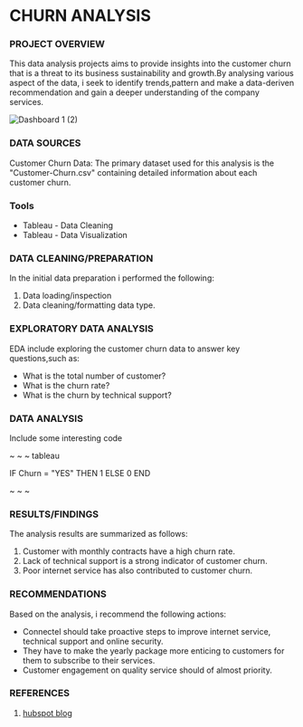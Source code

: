# CHURN ANALYSIS

### PROJECT OVERVIEW

This data analysis projects aims to provide insights into the customer churn that is a threat to its business sustainability and growth.By analysing various aspect of the data, i seek to identify trends,pattern and make a data-deriven recommendation and gain a deeper understanding of the company services.



![Dashboard 1 (2)](https://github.com/marrieth/CONNECTTEL-CUSTOMER-CHURN-ANALYSIS/assets/138234128/6ccc9376-e2e4-47a5-af76-084fada457e4)

### DATA SOURCES

Customer Churn Data: The primary dataset used for this analysis is the "Customer-Churn.csv" containing detailed information about each customer churn.

### Tools

- Tableau - Data Cleaning
- Tableau - Data Visualization

### DATA CLEANING/PREPARATION

In the initial data preparation i performed the following:

1. Data loading/inspection
2. Data cleaning/formatting data type.

### EXPLORATORY DATA ANALYSIS
EDA include exploring the customer churn data to answer key questions,such as:

- What is the total number of customer?
- What is the churn rate?
- What is the churn by technical support?

### DATA ANALYSIS

Include some interesting code

~ ~ ~ tableau

IF Churn = "YES" THEN 1
ELSE 0
END

~ ~ ~

### RESULTS/FINDINGS

The analysis results are summarized as follows:
1. Customer with monthly contracts have a high churn rate.
2. Lack of technical support is a strong indicator of customer churn.
3. Poor internet service has also contributed to customer churn.

### RECOMMENDATIONS

Based on the analysis, i recommend the following actions:
- Connectel should take proactive steps to improve internet service, technical support and online security.
- They have to make the yearly package more enticing to customers for them to subscribe to their services.
- Customer engagement on quality service should of almost priority.

### REFERENCES

1. [hubspot blog](https://blog.hubspot.com/service)

